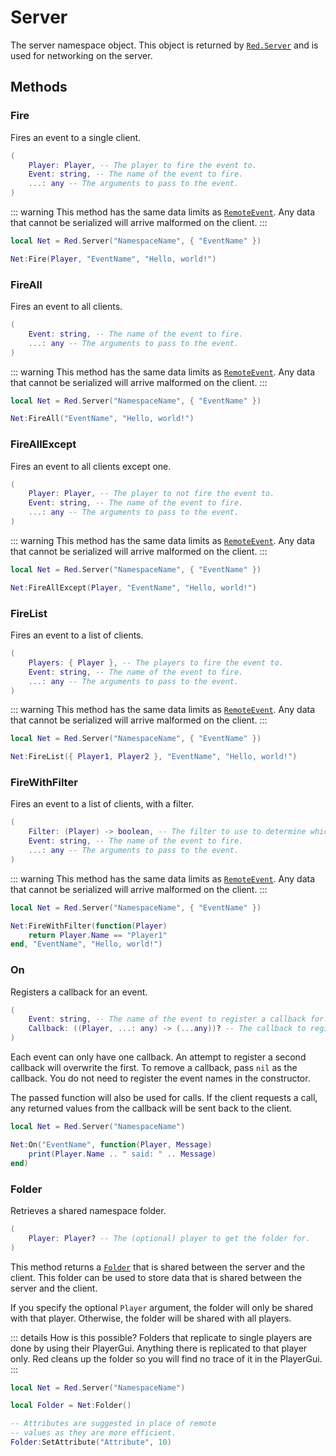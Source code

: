 # Server <Badge type="tip" text="Server Only" /> <Badge type="info" text="Since 1.0.0" />

The server namespace object. This object is returned by [`Red.Server`](./Red#Server) and is used for networking on the server.

## Methods

### Fire <Badge type="tip" text="Server Only" /> <Badge type="info" text="Since 1.0.0" />

Fires an event to a single client.

```lua
(
	Player: Player, -- The player to fire the event to.
	Event: string, -- The name of the event to fire.
	...: any -- The arguments to pass to the event.
)
```

::: warning
This method has the same data limits as [`RemoteEvent`](https://developer.roblox.com/en-us/api-reference/class/RemoteEvent). Any data that cannot be serialized will arrive malformed on the client.
:::

```lua
local Net = Red.Server("NamespaceName", { "EventName" })

Net:Fire(Player, "EventName", "Hello, world!")
```

### FireAll <Badge type="tip" text="Server Only" /> <Badge type="info" text="Since 1.0.0" />

Fires an event to all clients.

```lua
(
	Event: string, -- The name of the event to fire.
	...: any -- The arguments to pass to the event.
)
```

::: warning
This method has the same data limits as [`RemoteEvent`](https://developer.roblox.com/en-us/api-reference/class/RemoteEvent). Any data that cannot be serialized will arrive malformed on the client.
:::

```lua
local Net = Red.Server("NamespaceName", { "EventName" })

Net:FireAll("EventName", "Hello, world!")
```

### FireAllExcept <Badge type="tip" text="Server Only" /> <Badge type="info" text="Since 1.0.0" />

Fires an event to all clients except one.

```lua
(
	Player: Player, -- The player to not fire the event to.
	Event: string, -- The name of the event to fire.
	...: any -- The arguments to pass to the event.
)
```

::: warning
This method has the same data limits as [`RemoteEvent`](https://developer.roblox.com/en-us/api-reference/class/RemoteEvent). Any data that cannot be serialized will arrive malformed on the client.
:::

```lua
local Net = Red.Server("NamespaceName", { "EventName" })

Net:FireAllExcept(Player, "EventName", "Hello, world!")
```

### FireList <Badge type="tip" text="Server Only" /> <Badge type="info" text="Since 1.0.0" />

Fires an event to a list of clients.

```lua
(
	Players: { Player }, -- The players to fire the event to.
	Event: string, -- The name of the event to fire.
	...: any -- The arguments to pass to the event.
)
```

::: warning
This method has the same data limits as [`RemoteEvent`](https://developer.roblox.com/en-us/api-reference/class/RemoteEvent). Any data that cannot be serialized will arrive malformed on the client.
:::

```lua
local Net = Red.Server("NamespaceName", { "EventName" })

Net:FireList({ Player1, Player2 }, "EventName", "Hello, world!")
```

### FireWithFilter <Badge type="tip" text="Server Only" /> <Badge type="info" text="Since 1.0.0" />

Fires an event to a list of clients, with a filter.

```lua
(
	Filter: (Player) -> boolean, -- The filter to use to determine which players to fire the event to.
	Event: string, -- The name of the event to fire.
	...: any -- The arguments to pass to the event.
)
```

::: warning
This method has the same data limits as [`RemoteEvent`](https://developer.roblox.com/en-us/api-reference/class/RemoteEvent). Any data that cannot be serialized will arrive malformed on the client.
:::

```lua
local Net = Red.Server("NamespaceName", { "EventName" })

Net:FireWithFilter(function(Player)
	return Player.Name == "Player1"
end, "EventName", "Hello, world!")
```

### On <Badge type="tip" text="Server Only" /> <Badge type="info" text="Since 1.0.0" />

Registers a callback for an event.

```lua
(
	Event: string, -- The name of the event to register a callback for.
	Callback: ((Player, ...: any) -> (...any))? -- The callback to register.
)
```

Each event can only have one callback. An attempt to register a second callback will overwrite the first. To remove a callback, pass `nil` as the callback. You do not need to register the event names in the constructor.

The passed function will also be used for calls. If the client requests a call, any returned values from the callback will be sent back to the client.

```lua
local Net = Red.Server("NamespaceName")

Net:On("EventName", function(Player, Message)
	print(Player.Name .. " said: " .. Message)
end)
```

### Folder <Badge type="tip" text="Server Only" /> <Badge type="info" text="Since 1.0.0" />

Retrieves a shared namespace folder.

```lua
(
	Player: Player? -- The (optional) player to get the folder for.
)
```

This method returns a [`Folder`](https://developer.roblox.com/en-us/api-reference/class/Folder) that is shared between the server and the client. This folder can be used to store data that is shared between the server and the client.

If you specify the optional `Player` argument, the folder will only be shared with that player. Otherwise, the folder will be shared with all players.

::: details How is this possible?
Folders that replicate to single players are done by using their PlayerGui. Anything there is replicated to that player only. Red cleans up the folder so you will find no trace of it in the PlayerGui.
:::

```lua
local Net = Red.Server("NamespaceName")

local Folder = Net:Folder()

-- Attributes are suggested in place of remote
-- values as they are more efficient.
Folder:SetAttribute("Attribute", 10)
```
